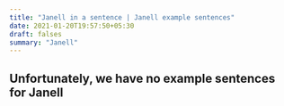 ```yaml
---
title: "Janell in a sentence | Janell example sentences"
date: 2021-01-20T19:57:50+05:30
draft: falses
summary: "Janell"
---
```

## Unfortunately, we have no example sentences for Janell                 
